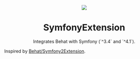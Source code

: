 <p align="center">
    <img src="https://avatars2.githubusercontent.com/u/20600343" /><br/>
</p>

<h1 align="center">SymfonyExtension</h1>

<p align="center">Integrates Behat with Symfony (`^3.4` and `^4.1`).</p>
 
Inspired by [Behat/Symfony2Extension](https://github.com/Behat/Symfony2Extension).
